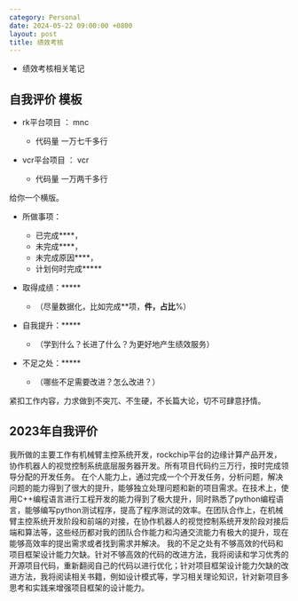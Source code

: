 ```yaml
---
category: Personal
date: 2024-05-22 09:00:00 +0800
layout: post
title: 绩效考核
---
```


+ 绩效考核相关笔记

## 自我评价 模板

+ rk平台项目 ： mnc
  + 代码量 一万七千多行

+ vcr平台项目 ： vcr
  + 代码量 一万两千多行

给你一个横版。 

+ 所做事项：
  + 已完成****，
  + 未完成****，
  + 未完成原因****，
  + 计划何时完成*****

+ 取得成绩：*****
  + （尽量数据化，比如完成**项，**件，占比**%）

+ 自我提升：*****
  + （学到什么？长进了什么？为更好地产生绩效服务） 

+ 不足之处：*****
  + （哪些不足需要改进？怎么改进？） 

紧扣工作内容，力求做到不突兀、不生硬，不长篇大论，切不可肆意抒情。

## 2023年自我评价

我所做的主要工作有机械臂主控系统开发，rockchip平台的边缘计算产品开发，协作机器人的视觉控制系统底层服务器开发。所有项目代码约三万行，按时完成领导分配的开发任务。
在个人能力上，通过完成一个个开发任务，分析问题，解决问题的能力得到了很大的提升，能够独立处理问题和新的项目需求。在技术上，使用C++编程语言进行工程开发的能力得到了极大提升，同时熟悉了python编程语言，能够编写python测试程序，提高了程序测试的效率。在团队合作上，在机械臂主控系统开发阶段和前端的对接，在协作机器人的视觉控制系统开发阶段对接后端和算法等，这些经历都对我的团队合作能力和沟通交流能力有极大的提升，现在能够高效率的提出需求或者找到需求并解决。
我的不足之处有不够高效的代码和项目框架设计能力欠缺。针对不够高效的代码的改进方法，我将阅读和学习优秀的开源项目代码，重新翻阅自己的代码以进行优化；针对项目框架设计能力欠缺的改进方法，我将阅读相关书籍，例如设计模式等，学习相关理论知识，针对新项目多思考和实践来增强项目框架的设计能力。